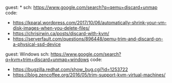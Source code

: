 guest: *
sch: https://www.google.com/search?q=qemu+discard+unmap
code:
- https://kparal.wordpress.com/2017/10/06/automatically-shrink-your-vm-disk-images-when-you-delete-files/
- https://chrisirwin.ca/posts/discard-with-kvm/
- https://serverfault.com/questions/896448/qemu-trim-and-discard-on-a-physical-ssd-device

guest: Windows
  sch: https://www.google.com/search?q=kvm+trim+discard+unmap+windows
  code:
  - https://bugzilla.redhat.com/show_bug.cgi?id=1253722
  - https://blog.zencoffee.org/2016/05/trim-support-kvm-virtual-machines/

